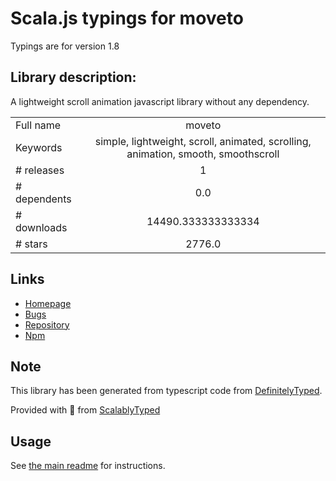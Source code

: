 
# Scala.js typings for moveto

Typings are for version 1.8

## Library description:
A lightweight scroll animation javascript library without any dependency.

|                    |                 |
| ------------------ | :-------------: |
| Full name          | moveto |
| Keywords           | simple, lightweight, scroll, animated, scrolling, animation, smooth, smoothscroll |
| # releases         | 1 |
| # dependents       | 0.0 |
| # downloads        | 14490.333333333334 |
| # stars            | 2776.0 |

## Links
- [Homepage](https://github.com/hsnaydd/moveTo#readme)
- [Bugs](https://github.com/hsnaydd/moveTo/issues)
- [Repository](https://github.com/hsnaydd/moveTo)
- [Npm](https://www.npmjs.com/package/moveto)
    


## Note
This library has been generated from typescript code from [DefinitelyTyped](https://definitelytyped.org).

Provided with :purple_heart: from [ScalablyTyped](https://github.com/oyvindberg/ScalablyTyped)

## Usage
See [the main readme](../../readme.md) for instructions.


